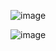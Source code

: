![image](https://github.com/SuhaniPant15/Mern-Book-Store/assets/104730535/071b2cec-7092-4d8a-9a1d-6c67a580d69d)

![image](https://github.com/SuhaniPant15/Mern-Book-Store/assets/104730535/2eb7223a-ff57-4c27-a5e3-bd25107545c4)
